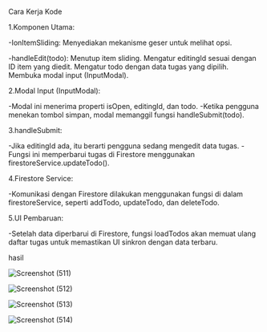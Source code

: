 Cara Kerja Kode

1.Komponen Utama:

-IonItemSliding: Menyediakan mekanisme geser untuk melihat opsi.

-handleEdit(todo):
Menutup item sliding.
Mengatur editingId sesuai dengan ID item yang diedit.
Mengatur todo dengan data tugas yang dipilih.
Membuka modal input (InputModal).

2.Modal Input (InputModal):

-Modal ini menerima properti isOpen, editingId, dan todo.
-Ketika pengguna menekan tombol simpan, modal memanggil fungsi handleSubmit(todo).

3.handleSubmit:

-Jika editingId ada, itu berarti pengguna sedang mengedit data tugas.
-Fungsi ini memperbarui tugas di Firestore menggunakan firestoreService.updateTodo().

4.Firestore Service:

-Komunikasi dengan Firestore dilakukan menggunakan fungsi di dalam firestoreService, seperti addTodo, updateTodo, dan deleteTodo.

5.UI Pembaruan:

-Setelah data diperbarui di Firestore, fungsi loadTodos akan memuat ulang daftar tugas untuk memastikan UI sinkron dengan data terbaru.

hasil

![Screenshot (511)](https://github.com/user-attachments/assets/f94502af-24bf-420a-a511-9df067992e37)

![Screenshot (512)](https://github.com/user-attachments/assets/46491f34-e260-42ed-8484-6351cc4fe04b)

![Screenshot (513)](https://github.com/user-attachments/assets/f19cee98-d385-4507-aabf-2d85f19db92e)

![Screenshot (514)](https://github.com/user-attachments/assets/9064afa8-c3bf-43cf-b81b-ebbcb6131936)

